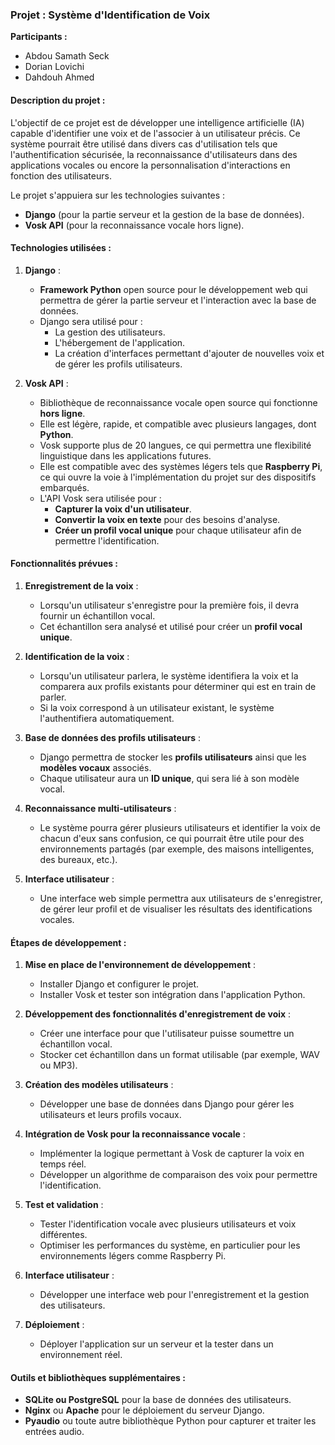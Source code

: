 ### **Projet : Système d'Identification de Voix**

**Participants :**
- Abdou Samath Seck
- Dorian Lovichi
- Dahdouh Ahmed

#### **Description du projet :**
L'objectif de ce projet est de développer une intelligence artificielle (IA) capable d'identifier une voix et de l'associer à un utilisateur précis. Ce système pourrait être utilisé dans divers cas d'utilisation tels que l'authentification sécurisée, la reconnaissance d'utilisateurs dans des applications vocales ou encore la personnalisation d'interactions en fonction des utilisateurs.

Le projet s'appuiera sur les technologies suivantes :
- **Django** (pour la partie serveur et la gestion de la base de données).
- **Vosk API** (pour la reconnaissance vocale hors ligne).

#### **Technologies utilisées :**
1. **Django** :  
   - **Framework Python** open source pour le développement web qui permettra de gérer la partie serveur et l'interaction avec la base de données.
   - Django sera utilisé pour :
     - La gestion des utilisateurs.
     - L'hébergement de l'application.
     - La création d'interfaces permettant d'ajouter de nouvelles voix et de gérer les profils utilisateurs.

2. **Vosk API** :  
   - Bibliothèque de reconnaissance vocale open source qui fonctionne **hors ligne**.
   - Elle est légère, rapide, et compatible avec plusieurs langages, dont **Python**.
   - Vosk supporte plus de 20 langues, ce qui permettra une flexibilité linguistique dans les applications futures.
   - Elle est compatible avec des systèmes légers tels que **Raspberry Pi**, ce qui ouvre la voie à l'implémentation du projet sur des dispositifs embarqués.
   - L'API Vosk sera utilisée pour :
     - **Capturer la voix d'un utilisateur**.
     - **Convertir la voix en texte** pour des besoins d'analyse.
     - **Créer un profil vocal unique** pour chaque utilisateur afin de permettre l'identification.

#### **Fonctionnalités prévues :**
1. **Enregistrement de la voix** :
   - Lorsqu'un utilisateur s'enregistre pour la première fois, il devra fournir un échantillon vocal.
   - Cet échantillon sera analysé et utilisé pour créer un **profil vocal unique**.
   
2. **Identification de la voix** :
   - Lorsqu'un utilisateur parlera, le système identifiera la voix et la comparera aux profils existants pour déterminer qui est en train de parler.
   - Si la voix correspond à un utilisateur existant, le système l'authentifiera automatiquement.

3. **Base de données des profils utilisateurs** :
   - Django permettra de stocker les **profils utilisateurs** ainsi que les **modèles vocaux** associés.
   - Chaque utilisateur aura un **ID unique**, qui sera lié à son modèle vocal.

4. **Reconnaissance multi-utilisateurs** :
   - Le système pourra gérer plusieurs utilisateurs et identifier la voix de chacun d'eux sans confusion, ce qui pourrait être utile pour des environnements partagés (par exemple, des maisons intelligentes, des bureaux, etc.).

5. **Interface utilisateur** :
   - Une interface web simple permettra aux utilisateurs de s'enregistrer, de gérer leur profil et de visualiser les résultats des identifications vocales.

#### **Étapes de développement :**
1. **Mise en place de l'environnement de développement** :
   - Installer Django et configurer le projet.
   - Installer Vosk et tester son intégration dans l'application Python.
   
2. **Développement des fonctionnalités d'enregistrement de voix** :
   - Créer une interface pour que l'utilisateur puisse soumettre un échantillon vocal.
   - Stocker cet échantillon dans un format utilisable (par exemple, WAV ou MP3).

3. **Création des modèles utilisateurs** :
   - Développer une base de données dans Django pour gérer les utilisateurs et leurs profils vocaux.

4. **Intégration de Vosk pour la reconnaissance vocale** :
   - Implémenter la logique permettant à Vosk de capturer la voix en temps réel.
   - Développer un algorithme de comparaison des voix pour permettre l'identification.

5. **Test et validation** :
   - Tester l'identification vocale avec plusieurs utilisateurs et voix différentes.
   - Optimiser les performances du système, en particulier pour les environnements légers comme Raspberry Pi.

6. **Interface utilisateur** :
   - Développer une interface web pour l'enregistrement et la gestion des utilisateurs.
   
7. **Déploiement** :
   - Déployer l'application sur un serveur et la tester dans un environnement réel.


#### **Outils et bibliothèques supplémentaires :**
- **SQLite ou PostgreSQL** pour la base de données des utilisateurs.
- **Nginx** ou **Apache** pour le déploiement du serveur Django.
- **Pyaudio** ou toute autre bibliothèque Python pour capturer et traiter les entrées audio.


